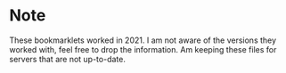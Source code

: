 # Note

These bookmarklets worked in 2021. I am not aware of the versions they worked with, feel free to drop the information. Am keeping these files for servers that are not up-to-date.
